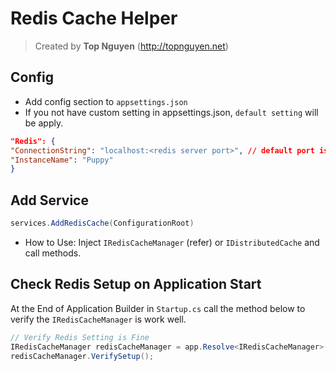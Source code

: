 ﻿# Redis Cache Helper
> Created by **Top Nguyen** (http://topnguyen.net)

## Config
- Add config section to `appsettings.json`
- If you not have custom setting in appsettings.json, `default setting` will be apply.

```json
"Redis": {
"ConnectionString": "localhost:<redis server port>", // default port is 6379
"InstanceName": "Puppy"
}
```

## Add Service
```csharp
services.AddRedisCache(ConfigurationRoot)
```
- How to Use: Inject `IRedisCacheManager` (refer) or `IDistributedCache` and call methods.

## Check Redis Setup on Application Start

At the End of Application Builder in `Startup.cs` call the method below to verify the `IRedisCacheManager` is work well.
```csharp
// Verify Redis Setting is Fine
IRedisCacheManager redisCacheManager = app.Resolve<IRedisCacheManager>();
redisCacheManager.VerifySetup();
```